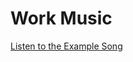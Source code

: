 # Work Music

[Listen to the Example Song](file:///home/array/Documents/github_repos/scripts-media/Night-at-Work-Instrumental-Chill-Music-Mix.opus)

